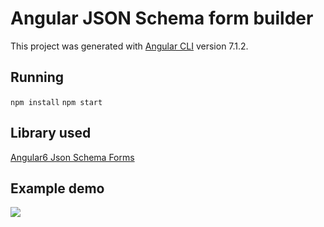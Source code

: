 # Angular JSON Schema form builder

This project was generated with [Angular CLI](https://github.com/angular/angular-cli) version 7.1.2.

## Running
```npm install```
```npm start```

## Library used
[Angular6 Json Schema Forms](https://github.com/hamzahamidi/Angular6-json-schema-form)

## Example demo
![](http://g.recordit.co/D8xK4XEJl9.gif)
